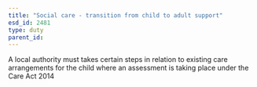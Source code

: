 ```yaml
---
title: "Social care - transition from child to adult support"
esd_id: 2481
type: duty
parent_id:  
---
```


A local authority must takes certain steps in relation to existing care arrangements for the child where an assessment is taking place under the Care Act 2014

